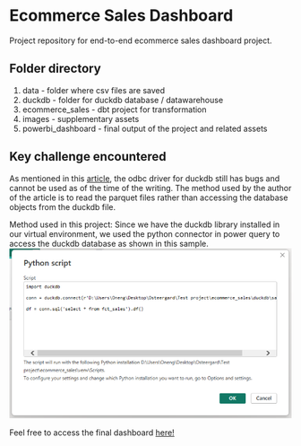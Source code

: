 # Ecommerce Sales Dashboard
Project repository for end-to-end ecommerce sales dashboard project.

## Folder directory
1. data - folder where csv files are saved
2. duckdb - folder for duckdb database / datawarehouse
3. ecommerce_sales - dbt project for transformation
4. images - supplementary assets
5. powerbi_dashboard - final output of the project and related assets

## Key challenge encountered
As mentioned in this <a href="https://datamonkeysite.com/2022/04/17/using-duckdb-with-powerbi/" target="_blank">article</a>, the odbc driver for duckdb still has bugs and cannot be used as of the time of the writing. The method used by the author of the article is to read the parquet files rather than accessing the database objects from the duckdb file.

Method used in this project:
Since we have the duckdb library installed in our virtual environment, we used the python connector in power query to access the duckdb database as shown in this sample.
![Alt text](/images/image.png)

Feel free to access the final dashboard <a href="https://app.powerbi.com/view?r=eyJrIjoiMzNhNGI3ZTYtYmViMC00NTQyLWI4OTMtZGI3YWUzMjkwOWFhIiwidCI6IjZiNTIwZmEwLWVhNjYtNDg5Yy05OGQ1LTlkNTJlYzA0NjlmNCIsImMiOjF9" target="_blank">here!</a> 